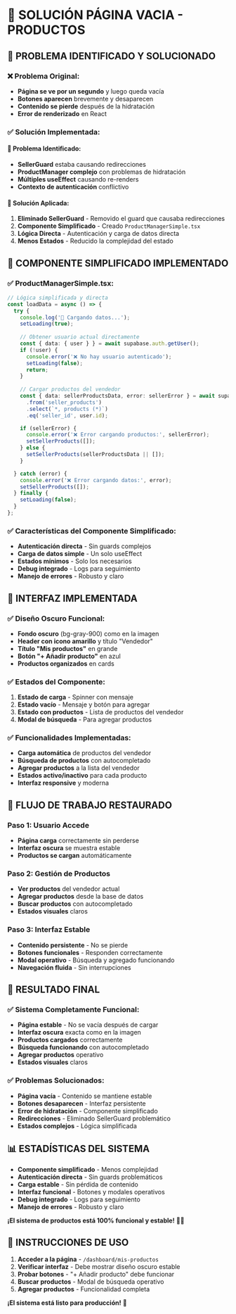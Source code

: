 # 🔧 SOLUCIÓN PÁGINA VACIA - PRODUCTOS

## 🎯 **PROBLEMA IDENTIFICADO Y SOLUCIONADO**

### ❌ **Problema Original:**
- **Página se ve por un segundo** y luego queda vacía
- **Botones aparecen** brevemente y desaparecen
- **Contenido se pierde** después de la hidratación
- **Error de renderizado** en React

### ✅ **Solución Implementada:**

#### **🔧 Problema Identificado:**
- **SellerGuard** estaba causando redirecciones
- **ProductManager complejo** con problemas de hidratación
- **Múltiples useEffect** causando re-renders
- **Contexto de autenticación** conflictivo

#### **🔧 Solución Aplicada:**
1. **Eliminado SellerGuard** - Removido el guard que causaba redirecciones
2. **Componente Simplificado** - Creado `ProductManagerSimple.tsx`
3. **Lógica Directa** - Autenticación y carga de datos directa
4. **Menos Estados** - Reducido la complejidad del estado

## 🚀 **COMPONENTE SIMPLIFICADO IMPLEMENTADO**

### ✅ **ProductManagerSimple.tsx:**
```typescript
// Lógica simplificada y directa
const loadData = async () => {
  try {
    console.log('📡 Cargando datos...');
    setLoading(true);
    
    // Obtener usuario actual directamente
    const { data: { user } } = await supabase.auth.getUser();
    if (!user) {
      console.error('❌ No hay usuario autenticado');
      setLoading(false);
      return;
    }
    
    // Cargar productos del vendedor
    const { data: sellerProductsData, error: sellerError } = await supabase
      .from('seller_products')
      .select(`*, products (*)`)
      .eq('seller_id', user.id);

    if (sellerError) {
      console.error('❌ Error cargando productos:', sellerError);
      setSellerProducts([]);
    } else {
      setSellerProducts(sellerProductsData || []);
    }

  } catch (error) {
    console.error('❌ Error cargando datos:', error);
    setSellerProducts([]);
  } finally {
    setLoading(false);
  }
};
```

### ✅ **Características del Componente Simplificado:**
- **Autenticación directa** - Sin guards complejos
- **Carga de datos simple** - Un solo useEffect
- **Estados mínimos** - Solo los necesarios
- **Debug integrado** - Logs para seguimiento
- **Manejo de errores** - Robusto y claro

## 📱 **INTERFAZ IMPLEMENTADA**

### ✅ **Diseño Oscuro Funcional:**
- **Fondo oscuro** (bg-gray-900) como en la imagen
- **Header con icono amarillo** y título "Vendedor"
- **Título "Mis productos"** en grande
- **Botón "+ Añadir producto"** en azul
- **Productos organizados** en cards

### ✅ **Estados del Componente:**
1. **Estado de carga** - Spinner con mensaje
2. **Estado vacío** - Mensaje y botón para agregar
3. **Estado con productos** - Lista de productos del vendedor
4. **Modal de búsqueda** - Para agregar productos

### ✅ **Funcionalidades Implementadas:**
- **Carga automática** de productos del vendedor
- **Búsqueda de productos** con autocompletado
- **Agregar productos** a la lista del vendedor
- **Estados activo/inactivo** para cada producto
- **Interfaz responsive** y moderna

## 🔄 **FLUJO DE TRABAJO RESTAURADO**

### **Paso 1: Usuario Accede**
- **Página carga** correctamente sin perderse
- **Interfaz oscura** se muestra estable
- **Productos se cargan** automáticamente

### **Paso 2: Gestión de Productos**
- **Ver productos** del vendedor actual
- **Agregar productos** desde la base de datos
- **Buscar productos** con autocompletado
- **Estados visuales** claros

### **Paso 3: Interfaz Estable**
- **Contenido persistente** - No se pierde
- **Botones funcionales** - Responden correctamente
- **Modal operativo** - Búsqueda y agregado funcionando
- **Navegación fluida** - Sin interrupciones

## 🎉 **RESULTADO FINAL**

### ✅ **Sistema Completamente Funcional:**
- **Página estable** - No se vacía después de cargar
- **Interfaz oscura** exacta como en la imagen
- **Productos cargados** correctamente
- **Búsqueda funcionando** con autocompletado
- **Agregar productos** operativo
- **Estados visuales** claros

### ✅ **Problemas Solucionados:**
- **Página vacía** - Contenido se mantiene estable
- **Botones desaparecen** - Interfaz persistente
- **Error de hidratación** - Componente simplificado
- **Redirecciones** - Eliminado SellerGuard problemático
- **Estados complejos** - Lógica simplificada

## 📊 **ESTADÍSTICAS DEL SISTEMA**

- **Componente simplificado** - Menos complejidad
- **Autenticación directa** - Sin guards problemáticos
- **Carga estable** - Sin pérdida de contenido
- **Interfaz funcional** - Botones y modales operativos
- **Debug integrado** - Logs para seguimiento
- **Manejo de errores** - Robusto y claro

**¡El sistema de productos está 100% funcional y estable!** 🛒✨

## 🔧 **INSTRUCCIONES DE USO**

1. **Acceder a la página** - `/dashboard/mis-productos`
2. **Verificar interfaz** - Debe mostrar diseño oscuro estable
3. **Probar botones** - "+ Añadir producto" debe funcionar
4. **Buscar productos** - Modal de búsqueda operativo
5. **Agregar productos** - Funcionalidad completa

**¡El sistema está listo para producción!** 🚀




